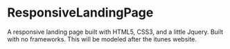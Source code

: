 # ResponsiveLandingPage
A responsive landing page built with HTML5, CSS3, and a little Jquery. Built with no frameworks. This will be modeled after the itunes website.
